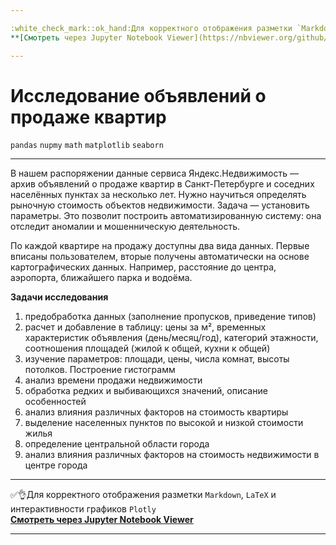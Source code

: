 ```yaml
---

:white_check_mark::ok_hand:Для корректного отображения разметки `Markdown`, `LaTeX` и интерактивности графиков `Plotly` </br>
**[Cмотреть через Jupyter Notebook Viewer](https://nbviewer.org/github/NikitaGirya/YaP_DA_2021/blob/main/02_analysis_of_real_estate_data/Girya_analysis_of_real_estate_data.ipynb)**

---
```


# Исследование объявлений о продаже квартир

`pandas`  `nupmy`  `math`  `matplotlib`  `seaborn`  

---

В нашем распоряжении данные сервиса Яндекс.Недвижимость — архив объявлений о продаже квартир в Санкт-Петербурге и соседних населённых пунктах за несколько лет. Нужно научиться определять рыночную стоимость объектов недвижимости. Задача — установить параметры. Это позволит построить автоматизированную систему: она отследит аномалии и мошенническую деятельность. 

По каждой квартире на продажу доступны два вида данных. Первые вписаны пользователем, вторые получены автоматически на основе картографических данных. Например, расстояние до центра, аэропорта, ближайшего парка и водоёма. 

**Задачи исследования**

1. предобработка данных (заполнение пропусков, приведение типов)
2. расчет и добавление в таблицу: цены за м², временных характеристик объявления (день/месяц/год), категорий этажности, соотношения площадей (жилой к общей, кухни к общей)
3. изучение параметров: площади, цены, числа комнат, высоты потолков. Построение гистограмм
4. анализ времени продажи недвижимости
5. обработка редких и выбивающихся значений, описание особенностей
6. анализ влияния различных факторов на стоимость квартиры
7. выделение населенных пунктов по высокой и низкой стоимости жилья 
8. определение центральной области города
9. анализ влияния различных факторов на стоимость недвижимости в центре города

---

:white_check_mark::ok_hand:Для корректного отображения разметки `Markdown`, `LaTeX` и интерактивности графиков `Plotly` </br>
**[Cмотреть через Jupyter Notebook Viewer](https://nbviewer.org/github/NikitaGirya/YaP_DA_2021/blob/main/02_analysis_of_real_estate_data/Girya_analysis_of_real_estate_data.ipynb)**

---
